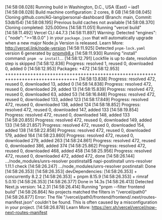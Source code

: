 [14:58:08.028] Running build in Washington, D.C., USA (East) – iad1
[14:58:08.028] Build machine configuration: 2 cores, 8 GB
[14:58:08.045] Cloning github.com/AG-lang/personal-dashboard (Branch: main, Commit: 53db154)
[14:58:08.195] Previous build caches not available
[14:58:08.370] Cloning completed: 325.000ms
[14:58:11.051] Running "vercel build"
[14:58:11.492] Vercel CLI 44.7.3
[14:58:11.897] Warning: Detected "engines": { "node": ">=18.0.0" } in your `package.json` that will automatically upgrade when a new major Node.js Version is released. Learn More: <http://vercel.link/node-version>
[14:58:11.925] Detected `pnpm-lock.yaml` version 6 generated by <pnpm@8.x>
[14:58:11.930] Running "install" command: `pnpm -w install`...
[14:58:12.791] Lockfile is up to date, resolution step is skipped
[14:58:12.836] Progress: resolved 1, reused 0, downloaded 0, added 0
[14:58:12.953] Packages: +472
[14:58:12.953] ++++++++++++++++++++++++++++++++++++++++++++++++++++++++++++++++++++++++++++++++
[14:58:13.838] Progress: resolved 472, reused 0, downloaded 13, added 0
[14:58:14.838] Progress: resolved 472, reused 0, downloaded 29, added 13
[14:58:15.839] Progress: resolved 472, reused 0, downloaded 63, added 53
[14:58:16.848] Progress: resolved 472, reused 0, downloaded 133, added 123
[14:58:17.849] Progress: resolved 472, reused 0, downloaded 138, added 124
[14:58:18.852] Progress: resolved 472, reused 0, downloaded 147, added 133
[14:58:19.854] Progress: resolved 472, reused 0, downloaded 148, added 133
[14:58:20.855] Progress: resolved 472, reused 0, downloaded 149, added 133
[14:58:21.857] Progress: resolved 472, reused 0, downloaded 154, added 138
[14:58:22.858] Progress: resolved 472, reused 0, downloaded 179, added 164
[14:58:23.860] Progress: resolved 472, reused 0, downloaded 279, added 263
[14:58:24.861] Progress: resolved 472, reused 0, downloaded 386, added 374
[14:58:25.862] Progress: resolved 472, reused 0, downloaded 468, added 458
[14:58:25.956] Progress: resolved 472, reused 0, downloaded 472, added 472, done
[14:58:26.144] .../node_modules/unrs-resolver postinstall$ napi-postinstall unrs-resolver 1.11.1 check
[14:58:26.247] .../node_modules/unrs-resolver postinstall: Done
[14:58:26.353]
[14:58:26.353] devDependencies:
[14:58:26.353] + concurrently 8.2.2
[14:58:26.353] + pnpm 8.15.9
[14:58:26.353] + rimraf 5.0.10
[14:58:26.353]
[14:58:26.377] Done in 14.3s
[14:58:26.413] Detected Next.js version: 14.2.31
[14:58:26.414] Running "pnpm --filter frontend build"
[14:58:26.864] No projects matched the filters in "/vercel/path0"
[14:58:26.877] Error: The file "/vercel/path0/frontend/frontend/.next/routes-manifest.json" couldn't be found. This is often caused by a misconfiguration in your project.
[14:58:26.878] Learn More: <https://err.sh/vercel/vercel/now-next-routes-manifest>
